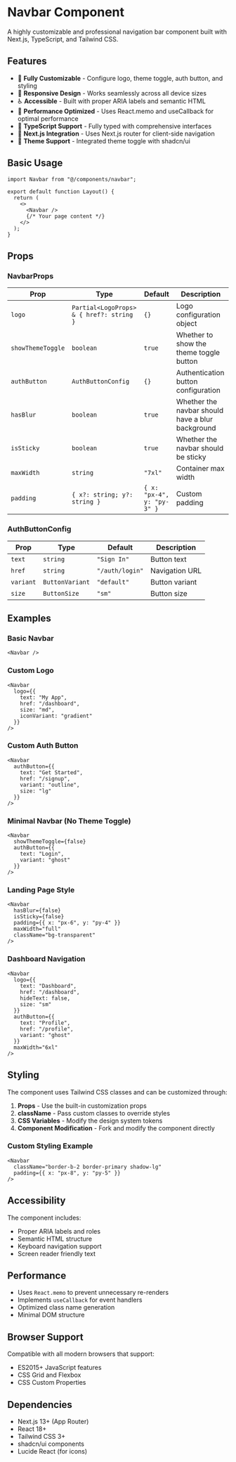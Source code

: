 # Navbar Component

A highly customizable and professional navigation bar component built with Next.js, TypeScript, and Tailwind CSS.

## Features

- 🎨 **Fully Customizable** - Configure logo, theme toggle, auth button, and styling
- 📱 **Responsive Design** - Works seamlessly across all device sizes
- ♿ **Accessible** - Built with proper ARIA labels and semantic HTML
- 🚀 **Performance Optimized** - Uses React.memo and useCallback for optimal performance
- 🎯 **TypeScript Support** - Fully typed with comprehensive interfaces
- 🔗 **Next.js Integration** - Uses Next.js router for client-side navigation
- 🌙 **Theme Support** - Integrated theme toggle with shadcn/ui

## Basic Usage

```tsx
import Navbar from "@/components/navbar";

export default function Layout() {
  return (
    <>
      <Navbar />
      {/* Your page content */}
    </>
  );
}
```

## Props

### NavbarProps

| Prop | Type | Default | Description |
|------|------|---------|-------------|
| `logo` | `Partial<LogoProps> & { href?: string }` | `{}` | Logo configuration object |
| `showThemeToggle` | `boolean` | `true` | Whether to show the theme toggle button |
| `authButton` | `AuthButtonConfig` | `{}` | Authentication button configuration |
| `hasBlur` | `boolean` | `true` | Whether the navbar should have a blur background |
| `isSticky` | `boolean` | `true` | Whether the navbar should be sticky |
| `maxWidth` | `string` | `"7xl"` | Container max width |
| `padding` | `{ x?: string; y?: string }` | `{ x: "px-4", y: "py-3" }` | Custom padding |

### AuthButtonConfig

| Prop | Type | Default | Description |
|------|------|---------|-------------|
| `text` | `string` | `"Sign In"` | Button text |
| `href` | `string` | `"/auth/login"` | Navigation URL |
| `variant` | `ButtonVariant` | `"default"` | Button variant |
| `size` | `ButtonSize` | `"sm"` | Button size |

## Examples

### Basic Navbar
```tsx
<Navbar />
```

### Custom Logo
```tsx
<Navbar 
  logo={{
    text: "My App",
    href: "/dashboard",
    size: "md",
    iconVariant: "gradient"
  }}
/>
```

### Custom Auth Button
```tsx
<Navbar 
  authButton={{
    text: "Get Started",
    href: "/signup",
    variant: "outline",
    size: "lg"
  }}
/>
```

### Minimal Navbar (No Theme Toggle)
```tsx
<Navbar 
  showThemeToggle={false}
  authButton={{
    text: "Login",
    variant: "ghost"
  }}
/>
```

### Landing Page Style
```tsx
<Navbar 
  hasBlur={false}
  isSticky={false}
  padding={{ x: "px-6", y: "py-4" }}
  maxWidth="full"
  className="bg-transparent"
/>
```

### Dashboard Navigation
```tsx
<Navbar 
  logo={{
    text: "Dashboard",
    href: "/dashboard",
    hideText: false,
    size: "sm"
  }}
  authButton={{
    text: "Profile",
    href: "/profile",
    variant: "ghost"
  }}
  maxWidth="6xl"
/>
```

## Styling

The component uses Tailwind CSS classes and can be customized through:

1. **Props** - Use the built-in customization props
2. **className** - Pass custom classes to override styles
3. **CSS Variables** - Modify the design system tokens
4. **Component Modification** - Fork and modify the component directly

### Custom Styling Example
```tsx
<Navbar 
  className="border-b-2 border-primary shadow-lg"
  padding={{ x: "px-8", y: "py-5" }}
/>
```

## Accessibility

The component includes:
- Proper ARIA labels and roles
- Semantic HTML structure
- Keyboard navigation support
- Screen reader friendly text

## Performance

- Uses `React.memo` to prevent unnecessary re-renders
- Implements `useCallback` for event handlers
- Optimized class name generation
- Minimal DOM structure

## Browser Support

Compatible with all modern browsers that support:
- ES2015+ JavaScript features
- CSS Grid and Flexbox
- CSS Custom Properties

## Dependencies

- Next.js 13+ (App Router)
- React 18+
- Tailwind CSS 3+
- shadcn/ui components
- Lucide React (for icons)
